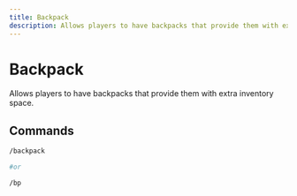 ```yaml
---
title: Backpack
description: Allows players to have backpacks that provide them with extra inventory space.
---
```


# Backpack

Allows players to have backpacks that provide them with extra inventory space.

## Commands

```bash
/backpack 

#or 

/bp
```